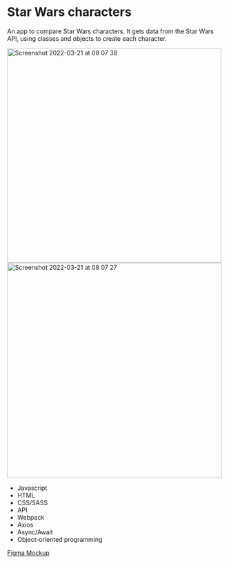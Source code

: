 # Star Wars characters
An app to compare Star Wars characters. It gets data from the Star Wars API, using classes and objects to create each character. 

<img width="496" alt="Screenshot 2022-03-21 at 08 07 38" src="https://user-images.githubusercontent.com/32361363/159217678-7c8ba5fb-82b1-420c-b0bf-d126bfecf2b0.png">
<img width="498" alt="Screenshot 2022-03-21 at 08 07 27" src="https://user-images.githubusercontent.com/32361363/159217685-8d6fb96c-fcb4-4b5b-b1c4-1eb36f76b65c.png">

- Javascript
- HTML
- CSS/SASS
- API
- Webpack
- Axios
- Async/Await
- Object-oriented programming

[Figma Mockup](https://www.figma.com/file/gvcNYbnPecdYrNu7TTcNob/Untitled?node-id=0%3A1)

